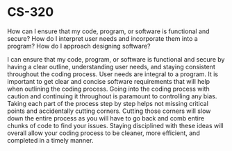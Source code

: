 # CS-320
How can I ensure that my code, program, or software is functional and secure?
How do I interpret user needs and incorporate them into a program?
How do I approach designing software?

I can ensure that my code, program, or software is functional and secure by having a clear outline, understanding user needs, and staying consistent throughout the coding process. User needs are integral to a program. It is important to get clear and concise software requirements that will help when outlining the coding process. Going into the coding process with caution and continuing it throughout is paramount to controlling any bias. Taking each part of the process step by step helps not missing critical points and accidentally cutting corners. Cutting those corners will slow down the entire process as you will have to go back and comb entire chunks of code to find your issues. Staying disciplined with these ideas will overall allow your coding process to be cleaner, more efficient, and completed in a timely manner. 



